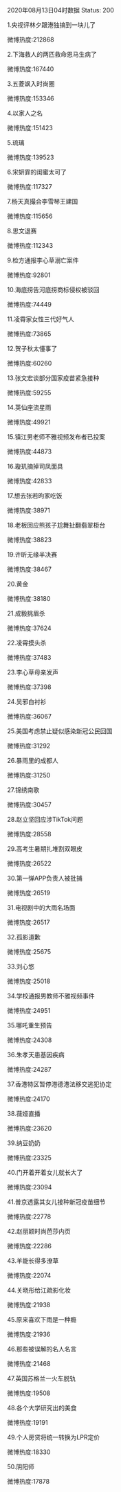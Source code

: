 2020年08月13日04时数据
Status: 200

1.央视评林夕跟港独搞到一块儿了

微博热度:212868

2.下海救人的两匹救命恩马生病了

微博热度:167440

3.五菱飒入时尚圈

微博热度:153346

4.以家人之名

微博热度:151423

5.琉璃

微博热度:139523

6.宋妍霏的闺蜜太可了

微博热度:117327

7.杨天真撮合李雪琴王建国

微博热度:115656

8.思文退赛

微博热度:112343

9.检方通报李心草溺亡案件

微博热度:92801

10.海底捞告河底捞商标侵权被驳回

微博热度:74449

11.凌霄家女性三代好气人

微博热度:73865

12.贺子秋太懂事了

微博热度:60260

13.张文宏谈部分国家疫苗紧急接种

微博热度:59255

14.英仙座流星雨

微博热度:49921

15.镇江男老师不雅视频发布者已投案

微博热度:44873

16.璇玑摘掉司凤面具

微博热度:42833

17.想去张若昀家吃饭

微博热度:38971

18.老板回应熊孩子尬舞扯翻翡翠柜台

微博热度:38823

19.许昕无缘半决赛

微博热度:38467

20.黄金

微博热度:38180

21.成毅挑眉杀

微博热度:37624

22.凌霄摸头杀

微博热度:37483

23.李心草母亲发声

微博热度:37398

24.吴邪白衬衫

微博热度:36067

25.美国考虑禁止疑似感染新冠公民回国

微博热度:31292

26.暴雨里的成都人

微博热度:31250

27.锦绣南歌

微博热度:30457

28.赵立坚回应涉TikTok问题

微博热度:28558

29.高考生暑期扎堆割双眼皮

微博热度:26522

30.第一弹APP负责人被批捕

微博热度:26519

31.电视剧中的大雨名场面

微博热度:26517

32.孤影道歉

微博热度:25675

33.刘心悠

微博热度:25018

34.学校通报男教师不雅视频事件

微博热度:24951

35.哪吒重生预告

微博热度:24308

36.朱孝天患基因疾病

微博热度:24287

37.香港特区暂停港德港法移交逃犯协定

微博热度:24170

38.薇娅直播

微博热度:23620

39.纳豆奶奶

微博热度:23325

40.门开着开着女儿就长大了

微博热度:23094

41.普京透露其女儿接种新冠疫苗细节

微博热度:22778

42.赵丽颖时尚芭莎内页

微博热度:22286

43.羊能长得多潦草

微博热度:22074

44.关晓彤给江疏影化妆

微博热度:21938

45.原来喜欢下雨是一种瘾

微博热度:21936

46.那些被误解的名人名言

微博热度:21468

47.英国苏格兰一火车脱轨

微博热度:19508

48.各个大学研究出的美食

微博热度:19191

49.个人房贷将统一转换为LPR定价

微博热度:18330

50.阴阳师

微博热度:17878


